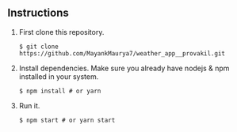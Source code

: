 ## Instructions

1. First clone this repository.

    ```
    $ git clone https://github.com/MayankMaurya7/weather_app__provakil.git 

    ```

2. Install dependencies. Make sure you already have nodejs & npm installed in your system.

    ```
    $ npm install # or yarn

    ```
2. Run it.

    ```
    $ npm start # or yarn start

    ```
